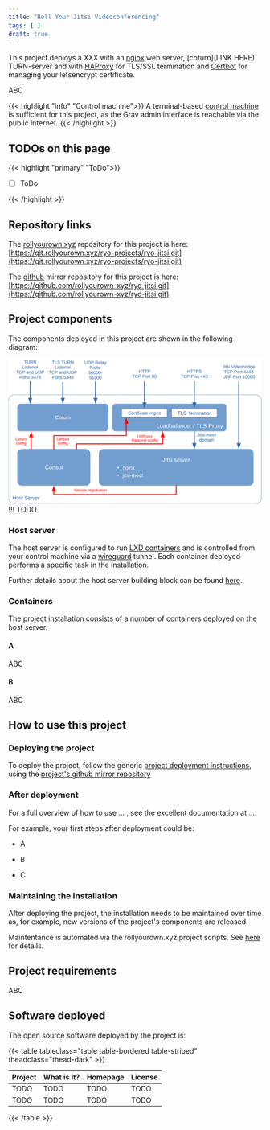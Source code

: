 ```yaml
---
title: "Roll Your Jitsi Videoconferencing"
tags: [ ]
draft: true
---
```


This project deploys a XXX with an [nginx](https://nginx.org/) web server, [coturn](LINK HERE) TURN-server and with [HAProxy](https://www.haproxy.org/) for TLS/SSL termination and [Certbot](https://certbot.eff.org/) for managing your letsencrypt certificate.

<!--more-->

ABC

{{< highlight "info" "Control machine">}}
A terminal-based [control machine](/rollyourown/tech_building_blocks/control_machine/) is sufficient for this project, as the Grav admin interface is reachable via the public internet.
{{< /highlight >}}

## TODOs on this page

{{< highlight "primary" "ToDo">}}

- [ ] ToDo

{{< /highlight >}}

## Repository links

The [rollyourown.xyz](https://rollyourown.xyz/) repository for this project is here: [https://git.rollyourown.xyz/ryo-projects/ryo-jitsi.git](https://git.rollyourown.xyz/ryo-projects/ryo-jitsi.git)

The [github](https://github.com/) mirror repository for this project is here: [https://github.com/rollyourown-xyz/ryo-jitsi.git](https://github.com/rollyourown-xyz/ryo-jitsi.git)

## Project components

The components deployed in this project are shown in the following diagram:

![Project Overview](Project_Overview.svg) !!! TODO

### Host server

The host server is configured to run [LXD containers](https://linuxcontainers.org/lxd/) and is controlled from your control machine via a [wireguard](https://www.wireguard.com/) tunnel. Each container deployed performs a specific task in the installation.

Further details about the host server building block can be found [here](/rollyourown/tech_building_blocks/host_server/).

### Containers

The project installation consists of a number of containers deployed on the host server.

#### A

ABC

#### B

ABC

## How to use this project

### Deploying the project

To deploy the project, follow the generic [project deployment instructions](/rollyourown/tech_projects/how_to_deploy/), using the [project's github mirror repository](https://github.com/rollyourown-xyz/ryo-jitsi/)

### After deployment

For a full overview of how to use ... , see the excellent documentation at ....

For example, your first steps after deployment could be:

- A

- B

- C


### Maintaining the installation

After deploying the project, the installation needs to be maintained over time as, for example, new versions of the project's components are released.

Maintentance is automated via the rollyourown.xyz project scripts. See [here](/rollyourown/single_server_projects/how_to_maintain/) for details.

## Project requirements

ABC

## Software deployed

The open source software deployed by the project is:

{{< table tableclass="table table-bordered table-striped" theadclass="thead-dark" >}}

| Project | What is it? | Homepage | License |
| :------ | :---------- | :------- | :------ |
| TODO | TODO | TODO | TODO |
| TODO | TODO | TODO | TODO |

{{< /table >}}
